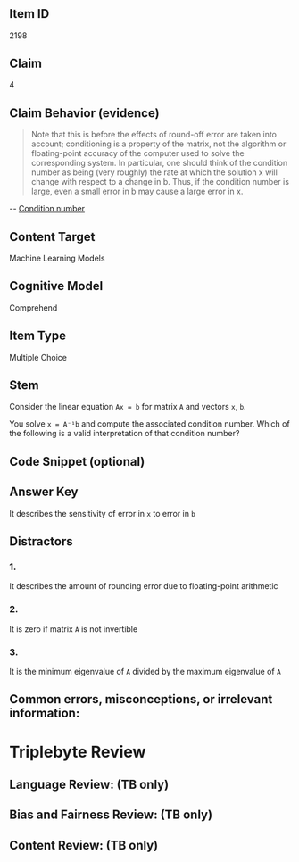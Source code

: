 #


## Item ID
2198

## Claim

4

## Claim Behavior (evidence)

> Note that this is before the effects of round-off error are taken into account; conditioning is a property of the matrix, not the algorithm or floating-point accuracy of the computer used to solve the corresponding system. In particular, one should think of the condition number as being (very roughly) the rate at which the solution x will change with respect to a change in b. Thus, if the condition number is large, even a small error in b may cause a large error in x.

-- [Condition number](https://en.wikipedia.org/wiki/Condition_number)


## Content Target

Machine Learning Models

## Cognitive Model

Comprehend

## Item Type

Multiple Choice

## Stem

Consider the linear equation `Ax = b` for matrix `A` and vectors `x`, `b`. 

You solve `x = A⁻¹b` and compute the associated condition number. Which of the following is a valid interpretation of that condition number?

## Code Snippet (optional)


## Answer Key

It describes the sensitivity of error in `x` to error in `b`

## Distractors
### 1.

It describes the amount of rounding error due to floating-point arithmetic

### 2.

It is zero if matrix `A` is not invertible

### 3.

It is the minimum eigenvalue of `A` divided by the maximum eigenvalue of `A`


## Common errors, misconceptions, or irrelevant information:


# Triplebyte Review


## Language Review: (TB only)


## Bias and Fairness Review: (TB only)


## Content Review: (TB only)

